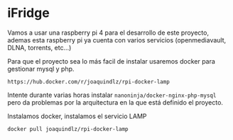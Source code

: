 # iFridge

Vamos a usar una raspberry pi 4 para el desarrollo de este proyecto, ademas esta raspberry pi ya cuenta con varios servicios (openmediavault, DLNA, torrents, etc...) 

Para que el proyecto sea lo más facil de instalar usaremos docker para gestionar mysql y php.

```
https://hub.docker.com/r/joaquindlz/rpi-docker-lamp
```

Intente durante varias horas instalar `nanoninja/docker-nginx-php-mysql` pero da problemas por la arquitectura en la que está definido el proyecto.

Instalamos docker, instalamos el servicio LAMP

```bash
docker pull joaquindlz/rpi-docker-lamp
```

